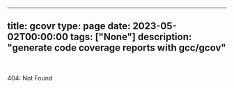 
---
title: gcovr
type: page
date: 2023-05-02T00:00:00
tags: ["None"]
description: "generate code coverage reports with gcc/gcov"
---


<br>

404: Not Found